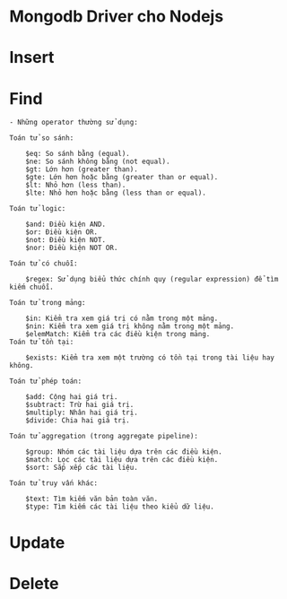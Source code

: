 # Mongodb Driver cho Nodejs

# Insert

# Find

    - Những operator thường sử dụng:

    Toán tử so sánh:

        $eq: So sánh bằng (equal).
        $ne: So sánh không bằng (not equal).
        $gt: Lớn hơn (greater than).
        $gte: Lớn hơn hoặc bằng (greater than or equal).
        $lt: Nhỏ hơn (less than).
        $lte: Nhỏ hơn hoặc bằng (less than or equal).

    Toán tử logic:

        $and: Điều kiện AND.
        $or: Điều kiện OR.
        $not: Điều kiện NOT.
        $nor: Điều kiện NOT OR.

    Toán tử có chuỗi:

        $regex: Sử dụng biểu thức chính quy (regular expression) để tìm kiếm chuỗi.

    Toán tử trong mảng:

        $in: Kiểm tra xem giá trị có nằm trong một mảng.
        $nin: Kiểm tra xem giá trị không nằm trong một mảng.
        $elemMatch: Kiểm tra các điều kiện trong mảng.
    Toán tử tồn tại:

        $exists: Kiểm tra xem một trường có tồn tại trong tài liệu hay không.

    Toán tử phép toán:

        $add: Cộng hai giá trị.
        $subtract: Trừ hai giá trị.
        $multiply: Nhân hai giá trị.
        $divide: Chia hai giá trị.

    Toán tử aggregation (trong aggregate pipeline):

        $group: Nhóm các tài liệu dựa trên các điều kiện.
        $match: Lọc các tài liệu dựa trên các điều kiện.
        $sort: Sắp xếp các tài liệu.

    Toán tử truy vấn khác:

        $text: Tìm kiếm văn bản toàn văn.
        $type: Tìm kiếm các tài liệu theo kiểu dữ liệu.

# Update

# Delete
